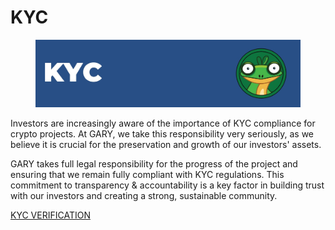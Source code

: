 # KYC

<figure><img src=".gitbook/assets/kyc.jpg" alt=""><figcaption></figcaption></figure>

Investors are increasingly aware of the importance of KYC compliance for crypto projects. At GARY, we take this responsibility very seriously, as we believe it is crucial for the preservation and growth of our investors' assets.

GARY takes full legal responsibility for the progress of the project and ensuring that we remain fully compliant with KYC regulations. This commitment to transparency & accountability is a key factor in building trust with our investors and creating a strong, sustainable community.

[KYC VERIFICATION](https://gary.cash/KYC)
